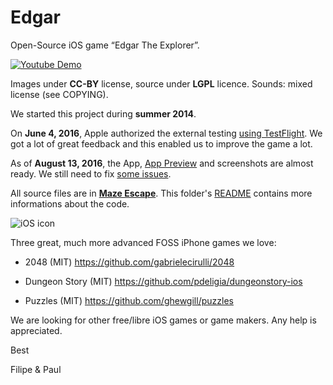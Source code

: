 # Edgar

Open-Source iOS game “Edgar The Explorer”.

[![Youtube Demo](Edgar_Preview_.png)](https://www.youtube.com/watch?v=lmzz6sqzB70)

Images under **CC-BY** license, source under **LGPL** licence. Sounds: mixed license (see COPYING).

We started this project during **summer 2014**.

On **June 4, 2016**, Apple authorized the external testing [using TestFlight](https://developer.apple.com/testflight/). We got a lot of great feedback and this enabled us to improve the game a lot.

As of **August 13, 2016**, the App, [App Preview](https://developer.apple.com/app-store/app-previews/) and screenshots are almost ready. We still need to fix [some issues](issues).

All source files are in **[Maze Escape](Maze%20Escape)**. This folder's [README](Maze%20Escape/README.md) contains more informations about the code.

![iOS icon](/Media.xcassets/AppIcon.appiconset/icon-01%403x.png?raw=true "Edgar The Explorer App Icon")

Three great, much more advanced FOSS iPhone games we love:

* 2048 (MIT) https://github.com/gabrielecirulli/2048

* Dungeon Story (MIT) https://github.com/pdeligia/dungeonstory-ios

* Puzzles (MIT) https://github.com/ghewgill/puzzles

We are looking for other free/libre iOS games or game makers. Any help is appreciated.

Best

Filipe & Paul
